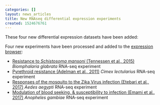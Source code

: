 ```yaml
---
categories: []
layout: news_articles
title: New RNAseq differential expression experiments
created: 1524676761
---
```

These four new differential expression datasets have been added: 

<p> 
Four new experiments have been processed and added to the <a href="/expression-browser">expression browser</a>: <br><ul>
<li>
<a href="/expression-browser/experiment/SRP049070">Resistance to <em>Schistosoma mansoni</em> (Tennessen et al., 2015)</a> <i>Biomphalaria glabrata</i> RNA-seq experiment</li>
<li>
<a href="/expression-browser/experiment/SRP007589">Pyrethroid resistance (Adelman et al., 2011)</a> <i>Cimex lectularius</i> RNA-seq experiment</li>
<li>
<a href="/expression-browser/experiment/SRP115939">Responses of the mosquito to the Zika Virus infection (Etebari et al., 2017)</a> <i>Aedes aegypti</i> RNA-seq experiment</li>
<li>
<a href="/expression-browser/experiment/SRP098628">Modulation of blood seeking, &amp; susceptibility to infection (Emami et al., 2017)</a> <i>Anopheles gambiae</i> RNA-seq experiment</li>
</ul>
